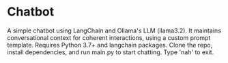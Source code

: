 # Chatbot
A simple chatbot using LangChain and Ollama's LLM (llama3.2). It maintains conversational context for coherent interactions, using a custom prompt template. Requires Python 3.7+ and langchain packages. Clone the repo, install dependencies, and run main.py to start chatting. Type 'nah' to exit.
